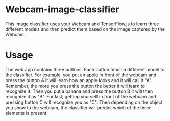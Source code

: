 # Webcam-image-classifier
This image classifier uses your Webcam and TensorFlow.js to learn three different models and then predict them based on the image captured by the Webcam. 

# Usage
The web app contains three buttons. Each button teach a different model to the classifier. For example, you put an apple in front of the webcam and press the button A it will learn how an apple looks and it will call it "A". Remember, the more you press the button the better it will learn to recognize it. Then you put a banana and press the button B it will then recognize it as "B". For last, getting yourself in front of the webcam and pressing button C will recognize you as "C". Then depending on the object you show to the webcam, the classifier will predict which of the three elements is present.
